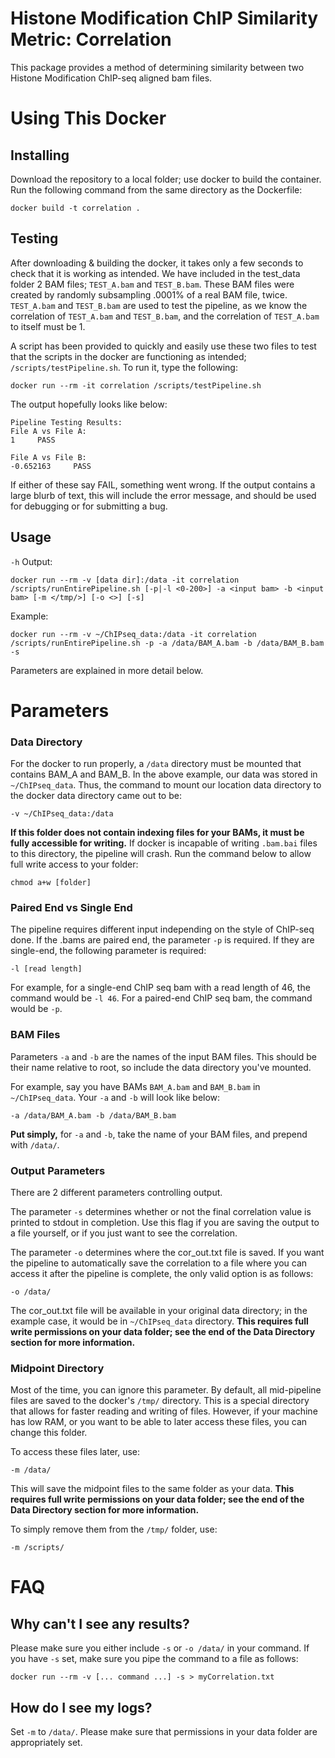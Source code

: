 # Histone Modification ChIP Similarity Metric: Correlation
This package provides a method of determining similarity between two Histone Modification ChIP-seq aligned bam files.

# Using This Docker
## Installing
Download the repository to a local folder; use docker to build the container. Run the following command from the same directory as the Dockerfile:
```
docker build -t correlation .
```

## Testing
After downloading & building the docker, it takes only a few seconds to check that it is working as intended. We have included in the test_data folder 2 BAM files; `TEST_A.bam` and `TEST_B.bam`. These BAM files were created by randomly subsampling .0001% of a real BAM file, twice. `TEST_A.bam` and `TEST_B.bam` are used to test the pipeline, as we know the correlation of `TEST_A.bam` and `TEST_B.bam`, and the correlation of `TEST_A.bam` to itself must be 1.

A script has been provided to quickly and easily use these two files to test that the scripts in the docker are functioning as intended; `/scripts/testPipeline.sh`. To run it, type the following:

```
docker run --rm -it correlation /scripts/testPipeline.sh
```
The output hopefully looks like below:
```
Pipeline Testing Results: 
File A vs File A:
1     PASS

File A vs File B:
-0.652163     PASS
```
If either of these say FAIL, something went wrong. If the output contains a large blurb of text, this will include the error message, and should be used for debugging or for submitting a bug.

## Usage
`-h` Output:
```
docker run --rm -v [data dir]:/data -it correlation /scripts/runEntirePipeline.sh [-p|-l <0-200>] -a <input bam> -b <input bam> [-m </tmp/>] [-o <>] [-s]
```
Example:
```
docker run --rm -v ~/ChIPseq_data:/data -it correlation /scripts/runEntirePipeline.sh -p -a /data/BAM_A.bam -b /data/BAM_B.bam -s
```
Parameters are explained in more detail below.

# Parameters
### Data Directory
For the docker to run properly, a `/data` directory must be mounted that contains BAM_A and BAM_B. In the above example, our data was stored in `~/ChIPseq_data`. Thus, the command to mount our location data directory to the docker data directory came out to be:
```
-v ~/ChIPseq_data:/data
```
**If this folder does not contain indexing files for your BAMs, it must be fully accessible for writing.** If docker is incapable of writing `.bam.bai` files to this directory, the pipeline will crash.
Run the command below to allow full write access to your folder:
```
chmod a+w [folder]
```

### Paired End vs Single End
The pipeline requires different input independing on the style of ChIP-seq done. If the .bams are paired end, the parameter `-p` is required. If they are single-end, the following parameter is required:
```
-l [read length]
```
For example, for a single-end ChIP seq bam with a read length of 46, the command would be `-l 46`. For a paired-end ChIP seq bam, the command would be `-p`.

### BAM Files
Parameters `-a` and `-b` are the names of the input BAM files. This should be their name relative to root, so include the data directory you've mounted.

For example, say you have BAMs `BAM_A.bam` and `BAM_B.bam` in `~/ChIPseq_data`. Your `-a` and `-b` will look like below:
```
-a /data/BAM_A.bam -b /data/BAM_B.bam
```

**Put simply,** for `-a` and `-b`, take the name of your BAM files, and prepend with `/data/`.

### Output Parameters
There are 2 different parameters controlling output. 

The parameter `-s` determines whether or not the final correlation value is printed to stdout in completion. Use this flag if you are saving the output to a file yourself, or if you just want to see the correlation.

The parameter `-o` determines where the cor_out.txt file is saved. If you want the pipeline to automatically save the correlation to a file where you can access it after the pipeline is complete, the only valid option is as follows:
```
-o /data/
```
The cor_out.txt file will be available in your original data directory; in the example case, it would be in `~/ChIPseq_data` directory. **This requires full write permissions on your data folder; see the end of the Data Directory section for more information.**

### Midpoint Directory
Most of the time, you can ignore this parameter.
By default, all mid-pipeline files are saved to the docker's `/tmp/` directory. This is a special directory that allows for faster reading and writing of files. However, if your machine has low RAM, or you want to be able to later access these files, you can change this folder.

To access these files later, use:
```
-m /data/
```
This will save the midpoint files to the same folder as your data. **This requires full write permissions on your data folder; see the end of the Data Directory section for more information.**

To simply remove them from the `/tmp/` folder, use:
```
-m /scripts/
```

# FAQ
## Why can't I see any results?

Please make sure you either include `-s` or `-o /data/` in your command.
If you have `-s` set, make sure you pipe the command to a file as follows:
```
docker run --rm -v [... command ...] -s > myCorrelation.txt
```

## How do I see my logs?
Set `-m` to `/data/`. Please make sure that permissions in your data folder are appropriately set.
